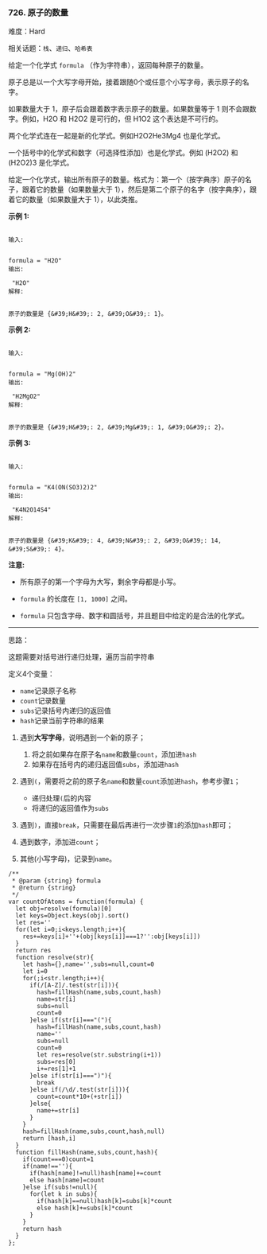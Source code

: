 ### 726. 原子的数量

难度：Hard

相关话题：`栈`、`递归`、`哈希表`

给定一个化学式 `formula` （作为字符串），返回每种原子的数量。



原子总是以一个大写字母开始，接着跟随0个或任意个小写字母，表示原子的名字。



如果数量大于 1，原子后会跟着数字表示原子的数量。如果数量等于 1 则不会跟数字。例如，H2O 和 H2O2 是可行的，但 H1O2 这个表达是不可行的。



两个化学式连在一起是新的化学式。例如H2O2He3Mg4 也是化学式。



一个括号中的化学式和数字（可选择性添加）也是化学式。例如 (H2O2) 和 (H2O2)3 是化学式。



给定一个化学式，输出所有原子的数量。格式为：第一个（按字典序）原子的名子，跟着它的数量（如果数量大于 1），然后是第二个原子的名字（按字典序），跟着它的数量（如果数量大于 1），以此类推。



**示例 1:** 





```

输入:

 
formula = "H2O"
输出:

 "H2O"
解释:

 
原子的数量是 {&#39;H&#39;: 2, &#39;O&#39;: 1}。

```


**示例 2:** 





```

输入:

 
formula = "Mg(OH)2"
输出:

 "H2MgO2"
解释:

 
原子的数量是 {&#39;H&#39;: 2, &#39;Mg&#39;: 1, &#39;O&#39;: 2}。

```


**示例 3:** 





```

输入:

 
formula = "K4(ON(SO3)2)2"
输出:

 "K4N2O14S4"
解释:

 
原子的数量是 {&#39;K&#39;: 4, &#39;N&#39;: 2, &#39;O&#39;: 14, &#39;S&#39;: 4}。

```


**注意:** 




* 所有原子的第一个字母为大写，剩余字母都是小写。

* `formula` 的长度在 `[1, 1000]` 之间。

* `formula` 只包含字母、数字和圆括号，并且题目中给定的是合法的化学式。






-----

思路：

这题需要对括号进行递归处理，遍历当前字符串

定义4个变量：

* `name`记录原子名称
* `count`记录数量
* `subs`记录括号内递归的返回值
* `hash`记录当前字符串的结果

1. 遇到**大写字母**，说明遇到一个新的原子；

    1. 将之前如果存在原子名`name`和数量`count`，添加进`hash`
    2. 如果存在括号内的递归返回值`subs`，添加进`hash`
    
2. 遇到`(`，需要将之前的原子名`name`和数量`count`添加进`hash`，参考步骤`1`；

    * 递归处理`(`后的内容
    * 将递归的返回值作为`subs`
    
3. 遇到`)`，直接`break`，只需要在最后再进行一次步骤`1`的添加`hash`即可；

4. 遇到数字，添加进`count`；

5. 其他(小写字母)，记录到`name`。


```
/**
 * @param {string} formula
 * @return {string}
 */
var countOfAtoms = function(formula) {
  let obj=resolve(formula)[0]
  let keys=Object.keys(obj).sort()
  let res=''
  for(let i=0;i<keys.length;i++){
    res+=keys[i]+''+(obj[keys[i]]===1?'':obj[keys[i]])
  }
  return res
  function resolve(str){
    let hash={},name='',subs=null,count=0
    let i=0
    for(;i<str.length;i++){
      if(/[A-Z]/.test(str[i])){
        hash=fillHash(name,subs,count,hash)
        name=str[i]
        subs=null
        count=0    
      }else if(str[i]==="("){
        hash=fillHash(name,subs,count,hash)
        name=''
        subs=null
        count=0
        let res=resolve(str.substring(i+1))
        subs=res[0]
        i+=res[1]+1
      }else if(str[i]===")"){
        break
      }else if(/\d/.test(str[i])){
        count=count*10+(+str[i])
      }else{
        name+=str[i]
      }
    }
    hash=fillHash(name,subs,count,hash,null)
    return [hash,i]
  }
  function fillHash(name,subs,count,hash){
    if(count===0)count=1
    if(name!==''){
      if(hash[name]!=null)hash[name]+=count
      else hash[name]=count
    }else if(subs!=null){
      for(let k in subs){
        if(hash[k]==null)hash[k]=subs[k]*count
        else hash[k]+=subs[k]*count
      }      
    }
    return hash
  }
};



```

